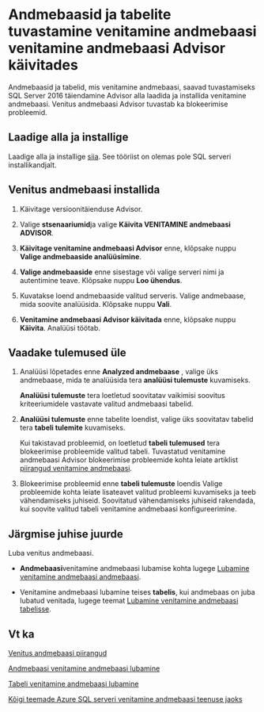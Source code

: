 <properties
    pageTitle="Andmebaasid ja tabelite tuvastamine venitamine andmebaasi Advisor käivitades venitamine andmebaasi | Microsoft Azure'i"
    description="Saate teada, kuidas tuvastada, andmebaasid ja tabelid, mis venitamine andmebaasi, saavad."
    services="sql-server-stretch-database"
    documentationCenter=""
    authors="douglaslMS"
    manager="jhubbard"
    editor=""/>

<tags
    ms.service="sql-server-stretch-database"
    ms.workload="data-management"
    ms.tgt_pltfrm="na"
    ms.devlang="na"
    ms.topic="article"
    ms.date="06/14/2016"
    ms.author="douglasl"/>

# <a name="identify-databases-and-tables-for-stretch-database-by-running-stretch-database-advisor"></a>Andmebaasid ja tabelite tuvastamine venitamine andmebaasi venitamine andmebaasi Advisor käivitades

Andmebaasid ja tabelid, mis venitamine andmebaasi, saavad tuvastamiseks SQL Server 2016 täiendamine Advisor alla laadida ja installida venitamine andmebaasi. Venitus andmebaasi Advisor tuvastab ka blokeerimise probleemid.

## <a name="download-and-install-upgrade-advisor"></a>Laadige alla ja installige
Laadige alla ja installige [siia](http://go.microsoft.com/fwlink/?LinkID=613421). See tööriist on olemas pole SQL serveri installikandjalt.

## <a name="run-the-stretch-database-advisor"></a>Venitus andmebaasi installida

1.  Käivitage versioonitäienduse Advisor.

2.  Valige **stsenaariumid**ja valige **Käivita VENITAMINE andmebaasi ADVISOR**.

3.  **Käivitage venitamine andmebaasi Advisor** enne, klõpsake nuppu **Valige andmebaaside analüüsimine**.

4.  **Valige andmebaaside** enne sisestage või valige serveri nimi ja autentimine teave. Klõpsake nuppu **Loo ühendus**.

5.  Kuvatakse loend andmebaaside valitud serveris. Valige andmebaase, mida soovite analüüsida. Klõpsake nuppu **Vali**.

6.  **Venitamine andmebaasi Advisor käivitada** enne, klõpsake nuppu **Käivita**.  Analüüsi töötab.

## <a name="review-the-results"></a>Vaadake tulemused üle

1.  Analüüsi lõpetades enne **Analyzed andmebaase** , valige üks andmebaase, mida te analüüsida tera **analüüsi tulemuste** kuvamiseks.

    **Analüüsi tulemuste** tera loetletud soovitatav vaikimisi soovitus kriteeriumidele vastavate valitud andmebaasi tabelid.

2.  **Analüüsi tulemuste** enne tabelite loendist, valige üks soovitatav tabelid tera **tabeli tulemite** kuvamiseks.

    Kui takistavad probleemid, on loetletud **tabeli tulemused** tera blokeerimise probleemide valitud tabeli. Tuvastatud venitamine andmebaasi Advisor blokeerimise probleemide kohta leiate artiklist [piirangud venitamine andmebaasi](sql-server-stretch-database-limitations.md).

3.  Blokeerimise probleemid enne **tabeli tulemuste** loendis Valige probleemide kohta leiate lisateavet valitud probleemi kuvamiseks ja teeb vähendamiseks juhiseid. Soovitatud vähendamiseks juhiseid rakendada, kui soovite valitud tabeli venitamine andmebaasi konfigureerimine.

## <a name="next-step"></a>Järgmise juhise juurde
Luba venitus andmebaasi.

-   **Andmebaasi**venitamine andmebaasi lubamise kohta lugege [Lubamine venitamine andmebaasi andmebaasi](sql-server-stretch-database-enable-database.md).

-   Venitamine andmebaasi lubamine teises **tabelis**, kui andmebaas on juba lubatud venitada, lugege teemat [Lubamine venitamine andmebaasi tabelisse](sql-server-stretch-database-enable-table.md).

## <a name="see-also"></a>Vt ka

[Venitus andmebaasi piirangud](sql-server-stretch-database-limitations.md)

[Andmebaasi venitamine andmebaasi lubamine](sql-server-stretch-database-enable-database.md)

[Tabeli venitamine andmebaasi lubamine](sql-server-stretch-database-enable-table.md)

[Kõigi teemade Azure SQL serveri venitamine andmebaasi teenuse jaoks](sql-server-stretch-database-index-all-articles.md)
